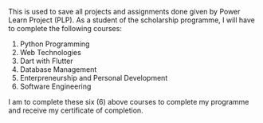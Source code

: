 This is used to save all projects and assignments done given by Power Learn Project (PLP). As a student of the scholarship programme, I will have to complete the following courses:

1. Python Programming
2. Web Technologies
3. Dart with Flutter
4. Database Management
5. Enterpreneurship and Personal Development
6. Software Engineering

I am to complete these six (6) above courses to complete my programme and receive my certificate of completion.